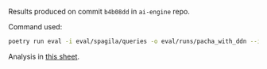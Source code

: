 Results produced on commit `b4b08dd` in `ai-engine` repo.

Command used:

```bash
poetry run eval -i eval/spagila/queries -o eval/runs/pacha_with_ddn --ignore ignored --ignore uncategorized -u http://localhost:3000/v1/sql -H 'x-hasura-role: admin'
```

Analysis in [this sheet](https://docs.google.com/spreadsheets/d/1tu08BQSwyQR9T6rZ6_5FHT3hG89a-DURaS6SGw1Mjls/edit?gid=246457282#gid=246457282).